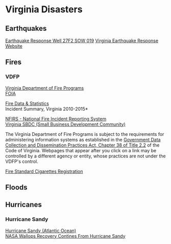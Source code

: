 # Virginia Disasters  

## Earthquakes  


[Earthquake Response Well 27F2 SOW 019](http://groundwaterwatch.usgs.gov/AWLSites.asp?S=370812080261901)
[Virginia Earthquake Response Website](http://va.water.usgs.gov/earthquakes/index.htm)


## Fires  


### VDFP  
[Virginia Department of Fire Programs](http://www.vafire.com/)  
[FOIA](http://www.vafire.com/administration/foia.htm)  


[Fire Data & Statistics](http://www.vafire.com/fire_data_statistics/index.htm)  
Incident Summary, Virginia 2010-2015*

[NFIRS - National Fire Incident Reporting System](https://www.nfirs.fema.gov/)  
[Virginia SBDC (Small Business Development Community)](http://web.archive.org/web/20160306020139/http://lfsbdc.org/)  



The Virginia Department of Fire Programs is subject to the requirements for administering information systems as established in the [Government Data Collection and Dissemination Practices Act, Chapter 38 of Title 2.2](http://leg1.state.va.us/cgi-bin/legp504.exe?000+cod+2.2-3800) of the Code of Virginia. Webpages that appear after you click on a link  may be controlled by a different agency or entity, whose practices are  not under the VDFP's control.  

[Fire Standard Cigarettes Registration](https://fsc.va-vdfp.com/Login.aspx)  



## Floods  

## Hurricanes  

### Hurricane Sandy  
[Hurricane Sandy (Atlantic Ocean) ](https://www.nasa.gov/mission_pages/hurricanes/archives/2012/h2012_Sandy.html)  
[NASA Wallops Recovery Contines From Hurricane Sandy](https://www.nasa.gov/mission_pages/hurricanes/features/wallops-sandy.html)  


